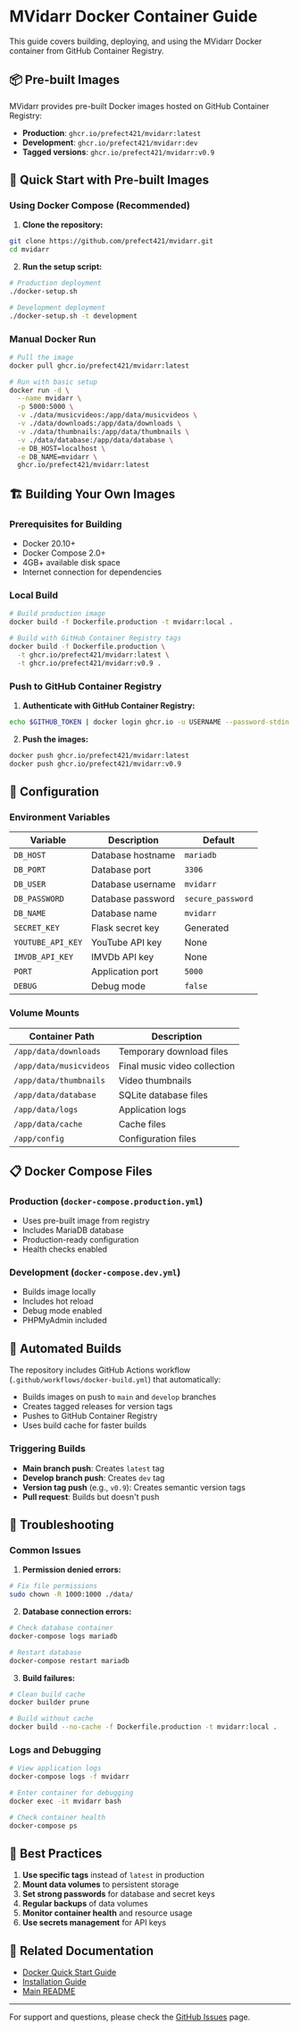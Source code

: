 # MVidarr Docker Container Guide

This guide covers building, deploying, and using the MVidarr Docker container from GitHub Container Registry.

## 📦 Pre-built Images

MVidarr provides pre-built Docker images hosted on GitHub Container Registry:

- **Production**: `ghcr.io/prefect421/mvidarr:latest`
- **Development**: `ghcr.io/prefect421/mvidarr:dev`
- **Tagged versions**: `ghcr.io/prefect421/mvidarr:v0.9`

## 🚀 Quick Start with Pre-built Images

### Using Docker Compose (Recommended)

1. **Clone the repository:**
```bash
git clone https://github.com/prefect421/mvidarr.git
cd mvidarr
```

2. **Run the setup script:**
```bash
# Production deployment
./docker-setup.sh

# Development deployment
./docker-setup.sh -t development
```

### Manual Docker Run

```bash
# Pull the image
docker pull ghcr.io/prefect421/mvidarr:latest

# Run with basic setup
docker run -d \
  --name mvidarr \
  -p 5000:5000 \
  -v ./data/musicvideos:/app/data/musicvideos \
  -v ./data/downloads:/app/data/downloads \
  -v ./data/thumbnails:/app/data/thumbnails \
  -v ./data/database:/app/data/database \
  -e DB_HOST=localhost \
  -e DB_NAME=mvidarr \
  ghcr.io/prefect421/mvidarr:latest
```

## 🏗️ Building Your Own Images

### Prerequisites for Building

- Docker 20.10+
- Docker Compose 2.0+
- 4GB+ available disk space
- Internet connection for dependencies

### Local Build

```bash
# Build production image
docker build -f Dockerfile.production -t mvidarr:local .

# Build with GitHub Container Registry tags
docker build -f Dockerfile.production \
  -t ghcr.io/prefect421/mvidarr:latest \
  -t ghcr.io/prefect421/mvidarr:v0.9 .
```

### Push to GitHub Container Registry

1. **Authenticate with GitHub Container Registry:**
```bash
echo $GITHUB_TOKEN | docker login ghcr.io -u USERNAME --password-stdin
```

2. **Push the images:**
```bash
docker push ghcr.io/prefect421/mvidarr:latest
docker push ghcr.io/prefect421/mvidarr:v0.9
```

## 🔧 Configuration

### Environment Variables

| Variable | Description | Default |
|----------|-------------|---------|
| `DB_HOST` | Database hostname | `mariadb` |
| `DB_PORT` | Database port | `3306` |
| `DB_USER` | Database username | `mvidarr` |
| `DB_PASSWORD` | Database password | `secure_password` |
| `DB_NAME` | Database name | `mvidarr` |
| `SECRET_KEY` | Flask secret key | Generated |
| `YOUTUBE_API_KEY` | YouTube API key | None |
| `IMVDB_API_KEY` | IMVDb API key | None |
| `PORT` | Application port | `5000` |
| `DEBUG` | Debug mode | `false` |

### Volume Mounts

| Container Path | Description |
|----------------|-------------|
| `/app/data/downloads` | Temporary download files |
| `/app/data/musicvideos` | Final music video collection |
| `/app/data/thumbnails` | Video thumbnails |
| `/app/data/database` | SQLite database files |
| `/app/data/logs` | Application logs |
| `/app/data/cache` | Cache files |
| `/app/config` | Configuration files |

## 📋 Docker Compose Files

### Production (`docker-compose.production.yml`)
- Uses pre-built image from registry
- Includes MariaDB database
- Production-ready configuration
- Health checks enabled

### Development (`docker-compose.dev.yml`)
- Builds image locally
- Includes hot reload
- Debug mode enabled
- PHPMyAdmin included

## 🔄 Automated Builds

The repository includes GitHub Actions workflow (`.github/workflows/docker-build.yml`) that automatically:

- Builds images on push to `main` and `develop` branches
- Creates tagged releases for version tags
- Pushes to GitHub Container Registry
- Uses build cache for faster builds

### Triggering Builds

- **Main branch push**: Creates `latest` tag
- **Develop branch push**: Creates `dev` tag  
- **Version tag push** (e.g., `v0.9`): Creates semantic version tags
- **Pull request**: Builds but doesn't push

## 🐛 Troubleshooting

### Common Issues

1. **Permission denied errors:**
```bash
# Fix file permissions
sudo chown -R 1000:1000 ./data/
```

2. **Database connection errors:**
```bash
# Check database container
docker-compose logs mariadb

# Restart database
docker-compose restart mariadb
```

3. **Build failures:**
```bash
# Clean build cache
docker builder prune

# Build without cache
docker build --no-cache -f Dockerfile.production -t mvidarr:local .
```

### Logs and Debugging

```bash
# View application logs
docker-compose logs -f mvidarr

# Enter container for debugging
docker exec -it mvidarr bash

# Check container health
docker-compose ps
```

## 📝 Best Practices

1. **Use specific tags** instead of `latest` in production
2. **Mount data volumes** to persistent storage
3. **Set strong passwords** for database and secret keys
4. **Regular backups** of data volumes
5. **Monitor container health** and resource usage
6. **Use secrets management** for API keys

## 🔗 Related Documentation

- [Docker Quick Start Guide](DOCKER-QUICKSTART.md)
- [Installation Guide](INSTALLATION_GUIDE.md)
- [Main README](README.md)

---

For support and questions, please check the [GitHub Issues](https://github.com/prefect421/mvidarr/issues) page.